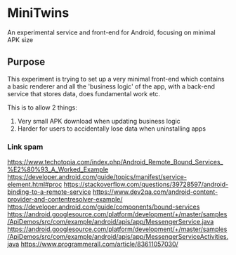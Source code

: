 # MiniTwins
An experimental service and front-end for Android, focusing on minimal APK size

## Purpose

This experiment is trying to set up a very minimal front-end which contains a basic renderer and all the 'business logic' of the app, with a back-end service that stores data, does fundamental work etc.

This is to allow 2 things:

1. Very small APK download when updating business logic
2. Harder for users to accidentally lose data when uninstalling apps

### Link spam

https://www.techotopia.com/index.php/Android_Remote_Bound_Services_%E2%80%93_A_Worked_Example
https://developer.android.com/guide/topics/manifest/service-element.html#proc
https://stackoverflow.com/questions/39728597/android-binding-to-a-remote-service
https://www.dev2qa.com/android-content-provider-and-contentresolver-example/
https://developer.android.com/guide/components/bound-services
https://android.googlesource.com/platform/development/+/master/samples/ApiDemos/src/com/example/android/apis/app/MessengerService.java
https://android.googlesource.com/platform/development/+/master/samples/ApiDemos/src/com/example/android/apis/app/MessengerServiceActivities.java
https://www.programmerall.com/article/83611057030/
